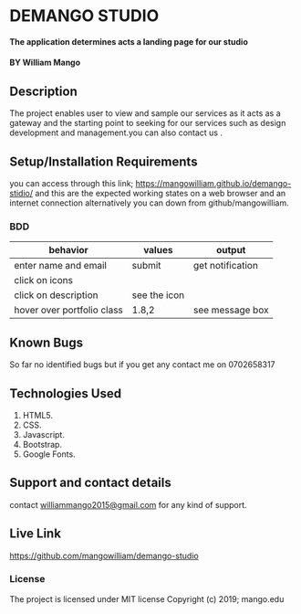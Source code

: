 # DEMANGO STUDIO
#### The application  determines acts a landing page for our studio
#### BY William Mango
## Description
The project enables user to view  and sample our services as it acts as a gateway and the starting point to seeking for our services such as design development and management.you can also contact us .
## Setup/Installation Requirements
you can access through this link; https://mangowilliam.github.io/demango-stidio/
and this are the expected working states on a web browser and an internet connection
alternatively you can down from github/mangowilliam.
### BDD
|behavior|values|output|
|----------------------------|-------------|----------------------------|
|enter name and email	       |submit       |get notification            |
| click on icons	           |             |  |read description         |
|click on description	       |see the icon |                            |
|hover over portfolio class     |1.8,2     |see message box             |
## Known Bugs
So far no identified bugs but if you get any contact me on 0702658317
## Technologies Used
  1. HTML5.
  2. CSS.
  3. Javascript.
  4. Bootstrap.
  5. Google Fonts.
## Support and contact details
contact williammango2015@gmail.com for any kind of support.
## Live Link

https://github.com/mangowilliam/demango-studio

### License
The project is licensed under MIT license
Copyright (c) 2019; mango.edu
